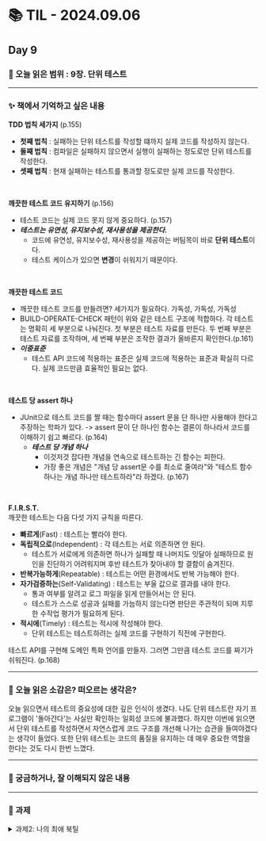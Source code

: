 # 📚 TIL - 2024.09.06

## Day 9

### 🔖 오늘 읽은 범위 : 9장. 단위 테스트

---

### ✨ 책에서 기억하고 싶은 내용

**TDD 법칙 세가지** (p.155)<br>
- **첫째 법칙** : 실패하는 단위 테스트를 작성할 떄까지 실제 코드를 작성하지 않는다.
- **둘째 법칙** : 컴파일은 실패하지 않으면서 실행이 실패하는 정도로만 단위 테스트를 작성한다.
- **셋째 법칙** : 현재 실패하는 테스트를 통과할 정도로만 실제 코드를 작성한다.

<br>

**깨끗한 테스트 코드 유지하기** (p.156)
- 테스트 코드는 실제 코드 못지 않게 중요하다. (p.157)
- ***테스트는 유연성, 유지보수성, 재사용성을 제공한다.***
    - 코드에 유연성, 유지보수성, 재사용성을 제공하는 버팀목이 바로 **단위 테스트**이다.
    - 테스트 케이스가 있으면 **변경**이 쉬워지기 때문이다.

<br>

**깨끗한 테스트 코드** <br>
- 깨끗한 테스트 코드를 만들려면? 세가지가 필요하다. 가독성, 가독성, 가독성
- BUILD-OPERATE-CHECK 패턴이 위와 같은 테스트 구조에 적합하다. 각 테스트는 명확히 세 부분으로 나눠진다. 첫 부분은 테스트 자료를 만든다. 두 번째 부분은 테스트 자료를 조작하며, 세 번째 부분은 조작한 결과가 올바른지 확인한다.(p.161)
- ***이중표준***
    - 테스트 API 코드에 적용하는 표준은 실제 코드에 적용하는 표준과 확실히 다르다. 실제 코드만큼 효율적인 필요는 없다.

<br>

**테스트 당 assert 하나** <br>
- JUnit으로 테스트 코드를 짤 때는 함수마다 assert 문을 단 하나만 사용해야 한다고 주장하는 학파가 있다. -> assert 문이 단 하나인 함수는 결론이 하나라서 코드를 이해하기 쉽고 빠르다. (p.164)
    - ***테스트 당 개념 하나***
        - 이것저것 잡다한 개념을 연속으로 테스트하는 긴 함수는 피한다.
        - 가장 좋은 개념은 "개념 당 assert문 수를 최소로 줄여라"와 "테스트 함수 하나는 개념 하나만 테스트하라"라 하겠다. (p.167)

<br>

**F.I.R.S.T.** <br>
깨끗한 테스트는 다음 다섯 가지 규칙을 따른다.
- **빠르게**(Fast) : 테스트는 빨라야 한다.
- **독립적으로**(Independent) : 각 테스트는 서로 의존하면 안 된다.
    - 테스트가 서로에게 의존하면 하나가 실패할 때 나머지도 잇달아 실패하므로 원인을 진단하기 어려워지며 후반 테스트가 찾아내야 할 결함이 숨겨진다.
- **반복가능하게**(Repeatable) : 테스트는 어떤 환경에서도 반복 가능해야 한다.
- **자가검증하는**(Self-Validating) : 테스트는 부울 값으로 결과를 내야 한다.
    - 통과 여부를 알려고 로그 파일을 읽게 만들어서는 안 된다.
    - 테스트가 스스로 성공과 실패를 가늠하지 않는다면 판단은 주관적이 되며 지루한 수작업 평가가 필요하게 된다.
- **적시에**(Timely) : 테스트는 적시에 작성해야 한다.
    - 단위 테스트는 테스트하려는 실제 코드를 구현하기 직전에 구현한다.

테스트 API를 구현해 도메인 특화 언어를 만들자. 그러면 그만큼 테스트 코드를 짜기가 쉬워진다. (p.168)

---

### 💭 오늘 읽은 소감은? 떠오르는 생각은?
오늘 읽으면서 테스트의 중요성에 대한 깊은 인식이 생겼다. 나도 단위 테스트란 자기 프로그램이 '돌아간다'는 사실만 확인하는 일회성 코드에 불과했다. 하지만 이번에 읽으면서 단위 테스트를 작성하면서 자연스럽게 코드 구조를 개선해 나가는 습관을 들여야겠다는 생각이 들었다. 또한 단위 테스트는 코드의 품질을 유지하는 데 매우 중요한 역할을 한다는 것도 다시 한번 느꼈다.

---

### 🔎 궁금하거나, 잘 이해되지 않은 내용

---
### 📣 과제
<details>
    <summary>
        과제2: 나의 최애 북틸
    </summary>
    1. <b>Jeeho Park / 선정 이유&소감</b> : 개념부터 깊게 파고들어 기록으로 남기셔서 내가 놓친 부분도 이 분의 것을 보고 쉽게 이해할 수 있을 정도로 잘 기록해놓으신 것 같다. <br>
    2. <b>Rami / 선정 이유&소감</b> : 항상 3줄 요약을 하시는데 가장 중요한 것을 잘 요약하시는 것 같아 가끔 볼 때 중요한 내용을 상기시킬 수 있도록 잘 기록해놓으신 것 같아 선정하였다. <br>
    3. <b>sohee Park / 선정 이유&소감</b> : 3줄 요약이나, 책에서 기억하고 싶은 내용에 대해 잘 정리하여 적어놓으시는 것을 보고 선정하였다.

</details>
